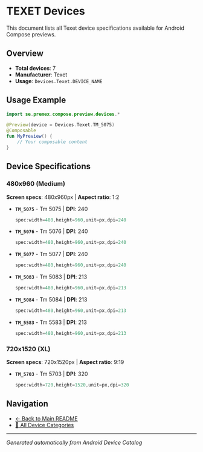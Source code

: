 # TEXET Devices

This document lists all Texet device specifications available for Android Compose previews.

## Overview

- **Total devices**: 7
- **Manufacturer**: Texet
- **Usage**: `Devices.Texet.DEVICE_NAME`

## Usage Example

```kotlin
import se.premex.compose.preview.devices.*

@Preview(device = Devices.Texet.TM_5075)
@Composable
fun MyPreview() {
    // Your composable content
}
```

## Device Specifications

### 480x960 (Medium)

**Screen specs**: 480x960px | **Aspect ratio**: 1:2

- **`TM_5075`** - Tm 5075 | **DPI**: 240
  ```kotlin
  spec:width=480,height=960,unit=px,dpi=240
  ```

- **`TM_5076`** - Tm 5076 | **DPI**: 240
  ```kotlin
  spec:width=480,height=960,unit=px,dpi=240
  ```

- **`TM_5077`** - Tm 5077 | **DPI**: 240
  ```kotlin
  spec:width=480,height=960,unit=px,dpi=240
  ```

- **`TM_5083`** - Tm 5083 | **DPI**: 213
  ```kotlin
  spec:width=480,height=960,unit=px,dpi=213
  ```

- **`TM_5084`** - Tm 5084 | **DPI**: 213
  ```kotlin
  spec:width=480,height=960,unit=px,dpi=213
  ```

- **`TM_5583`** - Tm 5583 | **DPI**: 213
  ```kotlin
  spec:width=480,height=960,unit=px,dpi=213
  ```

### 720x1520 (XL)

**Screen specs**: 720x1520px | **Aspect ratio**: 9:19

- **`TM_5703`** - Tm 5703 | **DPI**: 320
  ```kotlin
  spec:width=720,height=1520,unit=px,dpi=320
  ```

## Navigation

- [← Back to Main README](../../README.md)
- [📱 All Device Categories](../README.md)

---
*Generated automatically from Android Device Catalog*
